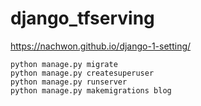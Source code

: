 # django_tfserving
https://nachwon.github.io/django-1-setting/
```
python manage.py migrate
python manage.py createsuperuser
python manage.py runserver
python manage.py makemigrations blog
```
